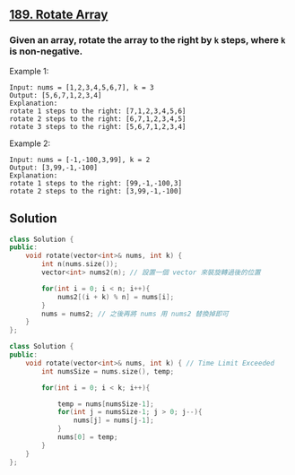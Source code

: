 ## [189. Rotate Array](https://leetcode.com/problems/rotate-array/)

### Given an array, rotate the array to the right by `k` steps, where `k` is non-negative.


Example 1:
```
Input: nums = [1,2,3,4,5,6,7], k = 3
Output: [5,6,7,1,2,3,4]
Explanation:
rotate 1 steps to the right: [7,1,2,3,4,5,6]
rotate 2 steps to the right: [6,7,1,2,3,4,5]
rotate 3 steps to the right: [5,6,7,1,2,3,4]
```

Example 2:
```
Input: nums = [-1,-100,3,99], k = 2
Output: [3,99,-1,-100]
Explanation: 
rotate 1 steps to the right: [99,-1,-100,3]
rotate 2 steps to the right: [3,99,-1,-100]
```


## Solution
```c++
class Solution {
public:
    void rotate(vector<int>& nums, int k) {
        int n(nums.size());
        vector<int> nums2(n); // 設置一個 vector 來裝旋轉過後的位置

        for(int i = 0; i < n; i++){
            nums2[(i + k) % n] = nums[i];
        }
        nums = nums2; // 之後再將 nums 用 nums2 替換掉即可
    }
};
```

```c++
class Solution {
public:
    void rotate(vector<int>& nums, int k) { // Time Limit Exceeded
        int numsSize = nums.size(), temp;

        for(int i = 0; i < k; i++){

            temp = nums[numsSize-1];
            for(int j = numsSize-1; j > 0; j--){
                nums[j] = nums[j-1];
            }
            nums[0] = temp;
        }
    }
};
```
